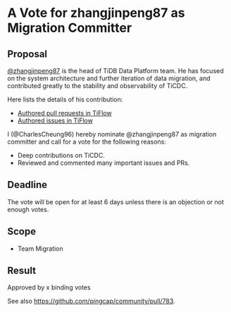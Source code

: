 # A Vote for zhangjinpeng87 as Migration Committer

## Proposal

[@zhangjinpeng87](https://github.com/zhangjinpeng87) is the head of TiDB Data Platform team. He has focused on the system architecture and further iteration of data migration, and contributed greatly to the stability and observability of TiCDC.

Here lists the details of his contribution:

* [Authored pull requests in TiFlow](https://github.com/pingcap/tiflow/pulls?q=is%3Apr+sort%3Aupdated-desc+is%3Aclosed+author%3Azhangjinpeng87)
* [Authored issues in TiFlow](https://github.com/pingcap/tiflow/issues?q=is%3Aissue+author%3Azhangjinpeng87)

I (@CharlesCheung96) hereby nominate @zhangjinpeng87 as migration committer and call for a vote for the following reasons:

* Deep contributions on TiCDC.
* Reviewed and commented many important issues and PRs.

## Deadline

The vote will be open for at least 6 days unless there is an objection or not enough votes.

## Scope

* Team Migration

## Result

Approved by x binding votes

See also https://github.com/pingcap/community/pull/783.

